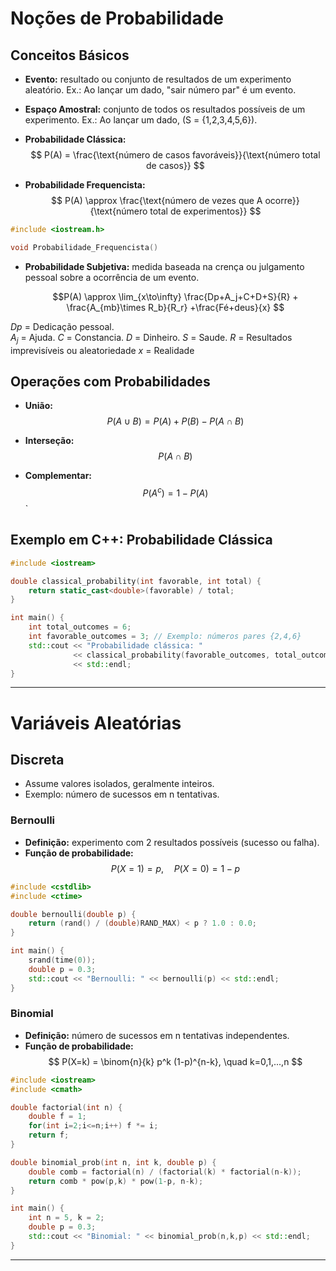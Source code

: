 # Noções de Probabilidade

## Conceitos Básicos

* **Evento:** resultado ou conjunto de resultados de um experimento aleatório.
  Ex.: Ao lançar um dado, "sair número par" é um evento.

* **Espaço Amostral:** conjunto de todos os resultados possíveis de um experimento.
  Ex.: Ao lançar um dado, (S = {1,2,3,4,5,6}).

* **Probabilidade Clássica:**
  $$
  P(A) = \frac{\text{número de casos favoráveis}}{\text{número total de casos}}
  $$

* **Probabilidade Frequencista:**
  $$
  P(A) \approx \frac{\text{número de vezes que A ocorre}}{\text{número total de experimentos}}
  $$

```cpp
#include <iostream.h>

void Probabilidade_Frequencista()

```

* **Probabilidade Subjetiva:** medida baseada na crença ou julgamento pessoal sobre a ocorrência de um evento.

    $$P(A) \approx \lim_{x\to\infty} \frac{Dp+A_j+C+D+S}{R} + \frac{A_{mb}\times R_b}{R_r} +\frac{Fé+deus}{x} $$

$Dp$ = Dedicação pessoal.  
$A_j$ = Ajuda.
$C$ = Constancia.
$D$ = Dinheiro.
$S$ = Saude.
$R$ = Resultados imprevisíveis ou aleatoriedade
$x$ = Realidade



## Operações com Probabilidades

* **União:**
  $$
  P(A \cup B) = P(A) + P(B) - P(A \cap B)
  $$

* **Interseção:**
  $$
  P(A \cap B)
  $$

* **Complementar:**
  $$
  P(A^c) = 1 - P(A)
  $$`

## Exemplo em C++: Probabilidade Clássica

```cpp
#include <iostream>

double classical_probability(int favorable, int total) {
    return static_cast<double>(favorable) / total;
}

int main() {
    int total_outcomes = 6;
    int favorable_outcomes = 3; // Exemplo: números pares {2,4,6}
    std::cout << "Probabilidade clássica: " 
              << classical_probability(favorable_outcomes, total_outcomes) 
              << std::endl;
}
```

---

# Variáveis Aleatórias

## Discreta

* Assume valores isolados, geralmente inteiros.
* Exemplo: número de sucessos em n tentativas.

### Bernoulli

* **Definição:** experimento com 2 resultados possíveis (sucesso ou falha).
* **Função de probabilidade:**
  $$
  P(X=1) = p, \quad P(X=0) = 1-p
  $$

```cpp
#include <cstdlib>
#include <ctime>

double bernoulli(double p) {
    return (rand() / (double)RAND_MAX) < p ? 1.0 : 0.0;
}

int main() {
    srand(time(0));
    double p = 0.3;
    std::cout << "Bernoulli: " << bernoulli(p) << std::endl;
}
```

### Binomial

* **Definição:** número de sucessos em n tentativas independentes.
* **Função de probabilidade:**
  $$
  P(X=k) = \binom{n}{k} p^k (1-p)^{n-k}, \quad k=0,1,...,n
  $$

```cpp
#include <iostream>
#include <cmath>

double factorial(int n) {
    double f = 1;
    for(int i=2;i<=n;i++) f *= i;
    return f;
}

double binomial_prob(int n, int k, double p) {
    double comb = factorial(n) / (factorial(k) * factorial(n-k));
    return comb * pow(p,k) * pow(1-p, n-k);
}

int main() {
    int n = 5, k = 2;
    double p = 0.3;
    std::cout << "Binomial: " << binomial_prob(n,k,p) << std::endl;
}
```

---

